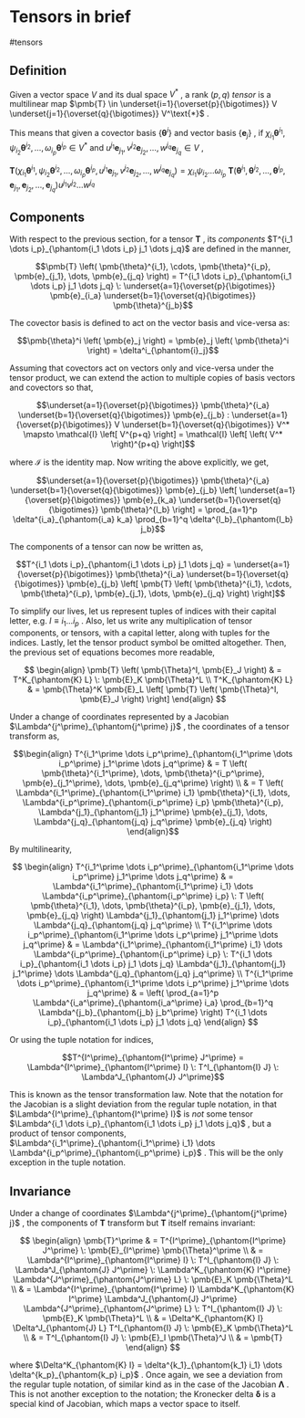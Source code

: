 # Tensors in brief
#tensors

## Definition

Given a vector space $V$ and its dual space $V^\text{*}$ , a rank $\left( p, q \right)$ _tensor_ is a multilinear map $\pmb{T} \in \underset{i=1}{\overset{p}{\bigotimes}} V \underset{j=1}{\overset{q}{\bigotimes}} V^\text{*}$ .

This means that given a covector basis $\left\{ \pmb{\theta}^i \right\}$ and vector basis $\left\{ \pmb{e}_j \right\}$ , if $\chi_{i_1} \pmb{\theta}^{i_1}, \psi_{i_2} \pmb{\theta}^{i_2}, \dots, \omega_{i_p} \pmb{\theta}^{i_p}  \in V^\text{*}$ and $u^{j_1} \pmb{e}_{j_1}, v^{j_2} \pmb{e}_{j_2} , \dots, w^{j_q} \pmb{e}_{j_q} \in V$ ,

$\pmb{T} \left( \chi_{i_1} \pmb{\theta}^{i_1}, \psi_{i_2} \pmb{\theta}^{i_2}, \dots, \omega_{i_p} \pmb{\theta}^{i_p}, u^{j_1} \pmb{e}_{j_1}, v^{j_2} \pmb{e}_{j_2}, \dots, w^{j_q} \pmb{e}_{j_q} \right) = \chi_{i_1} \psi_{i_2} \dots \omega_{i_p} \: \pmb{T} \left( \pmb{\theta}^{i_1}, \pmb{\theta}^{i_2}, \dots, \pmb{\theta}^{i_p}, \pmb{e}_{j_1}, \pmb{e}_{j_2}, \dots, \pmb{e}_{j_q} \right) u^{j_1} v^{j_2} \dots w^{j_q}$

## Components

With respect to the previous section, for a tensor $\pmb{T}$ , its _components_ $T^{i_1 \dots i_p}_{\phantom{i_1 \dots i_p} j_1 \dots j_q}$ are defined in the manner,

$$\pmb{T} \left( \pmb{\theta}^{i_1}, \cdots, \pmb{\theta}^{i_p}, \pmb{e}_{j_1}, \dots, \pmb{e}_{j_q} \right) = T^{i_1 \dots i_p}_{\phantom{i_1 \dots i_p} j_1 \dots j_q} \: \underset{a=1}{\overset{p}{\bigotimes}} \pmb{e}_{i_a} \underset{b=1}{\overset{q}{\bigotimes}} \pmb{\theta}^{j_b}$$

The covector basis is defined to act on the vector basis and vice-versa as:

$$\pmb{\theta}^i \left( \pmb{e}_j \right) = \pmb{e}_j \left( \pmb{\theta}^i \right) = \delta^i_{\phantom{i}_j}$$

Assuming that covectors act on vectors only and vice-versa under the tensor product, we can extend the action to multiple copies of basis vectors and covectors so that,

$$\underset{a=1}{\overset{p}{\bigotimes}} \pmb{\theta}^{i_a} \underset{b=1}{\overset{q}{\bigotimes}} \pmb{e}_{j_b} : \underset{a=1}{\overset{p}{\bigotimes}} V \underset{b=1}{\overset{q}{\bigotimes}} V^* \mapsto \mathcal{I} \left[ V^{p+q} \right] = \mathcal{I} \left[ \left( V^* \right)^{p+q} \right]$$

where $\mathcal{I}$ is the identity map. Now writing the above explicitly, we get,

$$\underset{a=1}{\overset{p}{\bigotimes}} \pmb{\theta}^{i_a} \underset{b=1}{\overset{q}{\bigotimes}} \pmb{e}_{j_b} \left[ \underset{a=1}{\overset{p}{\bigotimes}} \pmb{e}_{k_a} \underset{b=1}{\overset{q}{\bigotimes}} \pmb{\theta}^{l_b} \right] = \prod_{a=1}^p \delta^{i_a}_{\phantom{i_a} k_a} \prod_{b=1}^q \delta^{l_b}_{\phantom{l_b} j_b}$$

The components of a tensor can now be written as,

$$T^{i_1 \dots i_p}_{\phantom{i_1 \dots i_p} j_1 \dots j_q} = \underset{a=1}{\overset{p}{\bigotimes}} \pmb{\theta}^{i_a} \underset{b=1}{\overset{q}{\bigotimes}} \pmb{e}_{j_b} \left[ \pmb{T} \left( \pmb{\theta}^{i_1}, \cdots, \pmb{\theta}^{i_p}, \pmb{e}_{j_1}, \dots, \pmb{e}_{j_q} \right) \right]$$

To simplify our lives, let us represent tuples of indices with their capital letter, e.g. $I \equiv i_1 \dots i_p$ . Also, let us write any multiplication of tensor components, or tensors, with a capital letter, along with tuples for the indices. Lastly, let the tensor product symbol be omitted altogether. Then, the previous set of equations becomes more readable,

$$
\begin{align}
\pmb{T} \left( \pmb{\Theta}^I, \pmb{E}_J \right) & = T^K_{\phantom{K} L} \: \pmb{E}_K \pmb{\Theta}^L \\
T^K_{\phantom{K} L} & = \pmb{\Theta}^K \pmb{E}_L \left[ \pmb{T} \left( \pmb{\Theta}^I, \pmb{E}_J \right) \right]
\end{align}
$$

Under a change of coordinates represented by a Jacobian $\Lambda^{j^\prime}_{\phantom{j^\prime} j}$ , the coordinates of a tensor transform as,

$$\begin{align}
T^{i_1^\prime \dots i_p^\prime}_{\phantom{i_1^\prime \dots i_p^\prime} j_1^\prime \dots j_q^\prime} & = T \left( \pmb{\theta}^{i_1^\prime}, \dots, \pmb{\theta}^{i_p^\prime}, \pmb{e}_{j_1^\prime}, \dots, \pmb{e}_{j_q^\prime} \right) \\
 & = T \left( \Lambda^{i_1^\prime}_{\phantom{i_1^\prime} i_1} \pmb{\theta}^{i_1}, \dots, \Lambda^{i_p^\prime}_{\phantom{i_p^\prime} i_p} \pmb{\theta}^{i_p}, \Lambda^{j_1}_{\phantom{j_1} j_1^\prime} \pmb{e}_{j_1}, \dots, \Lambda^{j_q}_{\phantom{j_q} j_q^\prime} \pmb{e}_{j_q} \right)
\end{align}$$

By multilinearity,

$$
\begin{align}
T^{i_1^\prime \dots i_p^\prime}_{\phantom{i_1^\prime \dots i_p^\prime} j_1^\prime \dots j_q^\prime} & = \Lambda^{i_1^\prime}_{\phantom{i_1^\prime} i_1} \dots \Lambda^{i_p^\prime}_{\phantom{i_p^\prime} i_p} \: T \left( \pmb{\theta}^{i_1}, \dots, \pmb{\theta}^{i_p}, \pmb{e}_{j_1}, \dots, \pmb{e}_{j_q} \right) \Lambda^{j_1}_{\phantom{j_1} j_1^\prime} \dots \Lambda^{j_q}_{\phantom{j_q} j_q^\prime} \\
T^{i_1^\prime \dots i_p^\prime}_{\phantom{i_1^\prime \dots i_p^\prime} j_1^\prime \dots j_q^\prime} & = \Lambda^{i_1^\prime}_{\phantom{i_1^\prime} i_1} \dots \Lambda^{i_p^\prime}_{\phantom{i_p^\prime} i_p} \: T^{i_1 \dots i_p}_{\phantom{i_1 \dots i_p} j_1 \dots j_q} \Lambda^{j_1}_{\phantom{j_1} j_1^\prime} \dots \Lambda^{j_q}_{\phantom{j_q} j_q^\prime} \\
T^{i_1^\prime \dots i_p^\prime}_{\phantom{i_1^\prime \dots i_p^\prime} j_1^\prime \dots j_q^\prime} & = \left( \prod_{a=1}^p \Lambda^{i_a^\prime}_{\phantom{i_a^\prime} i_a} \prod_{b=1}^q \Lambda^{j_b}_{\phantom{j_b} j_b^\prime} \right) T^{i_1 \dots i_p}_{\phantom{i_1 \dots i_p} j_1 \dots j_q}
\end{align}
$$

Or using the tuple notation for indices,

$$T^{I^\prime}_{\phantom{I^\prime} J^\prime} = \Lambda^{I^\prime}_{\phantom{I^\prime} I} \: T^I_{\phantom{I} J} \: \Lambda^J_{\phantom{J} J^\prime}$$

This is known as the tensor transformation law. Note that the notation for the Jacobian is a slight deviation from the regular tuple notation, in that $\Lambda^{I^\prime}_{\phantom{I^\prime} I}$ is _not_ some tensor $\Lambda^{i_1 \dots i_p}_{\phantom{i_1 \dots i_p} j_1 \dots j_q}$ , but a product of tensor components, $\Lambda^{i_1^\prime}_{\phantom{i_1^\prime} i_1} \dots \Lambda^{i_p^\prime}_{\phantom{i_p^\prime} i_p}$ . This will be the only exception in the tuple notation.

## Invariance

Under a change of coordinates $\Lambda^{j^\prime}_{\phantom{j^\prime} j}$ , the components of $\pmb{T}$ transform but $\pmb{T}$ itself remains invariant:

$$
\begin{align}
\pmb{T}^\prime & = T^{I^\prime}_{\phantom{I^\prime} J^\prime} \: \pmb{E}_{I^\prime} \pmb{\Theta}^\prime \\
 & = \Lambda^{I^\prime}_{\phantom{I^\prime} I} \: T^I_{\phantom{I} J} \: \Lambda^J_{\phantom{J} J^\prime} \: \Lambda^K_{\phantom{K} I^\prime} \Lambda^{J^\prime}_{\phantom{J^\prime} L} \: \pmb{E}_K \pmb{\Theta}^L \\
 & = \Lambda^{I^\prime}_{\phantom{I^\prime} I} \Lambda^K_{\phantom{K} I^\prime} \Lambda^J_{\phantom{J} J^\prime} \Lambda^{J^\prime}_{\phantom{J^\prime} L} \: T^I_{\phantom{I} J} \: \pmb{E}_K \pmb{\Theta}^L \\
 & = \Delta^K_{\phantom{K} I} \Delta^J_{\phantom{J} L} T^I_{\phantom{I} J} \: \pmb{E}_K \pmb{\Theta}^L \\
 & = T^I_{\phantom{I} J} \: \pmb{E}_I \pmb{\Theta}^J \\
 & = \pmb{T}
\end{align}
$$

where $\Delta^K_{\phantom{K} I} = \delta^{k_1}_{\phantom{k_1} i_1} \dots \delta^{k_p}_{\phantom{k_p} i_p}$ . Once again, we see a deviation from the regular tuple notation, of similar kind as in the case of the Jacobian $\pmb{\Lambda}$ . This is not another exception to the notation; the Kronecker delta $\pmb{\delta}$ is a special kind of Jacobian, which maps a vector space to itself.
